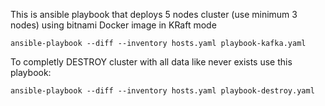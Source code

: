 This is ansible playbook that deploys 5 nodes cluster (use minimum 3 nodes) using bitnami Docker image in KRaft mode

```ansible-playbook --diff --inventory hosts.yaml playbook-kafka.yaml ```

To completly DESTROY cluster with all data like never exists use this playbook:

```ansible-playbook --diff --inventory hosts.yaml playbook-destroy.yaml ```
